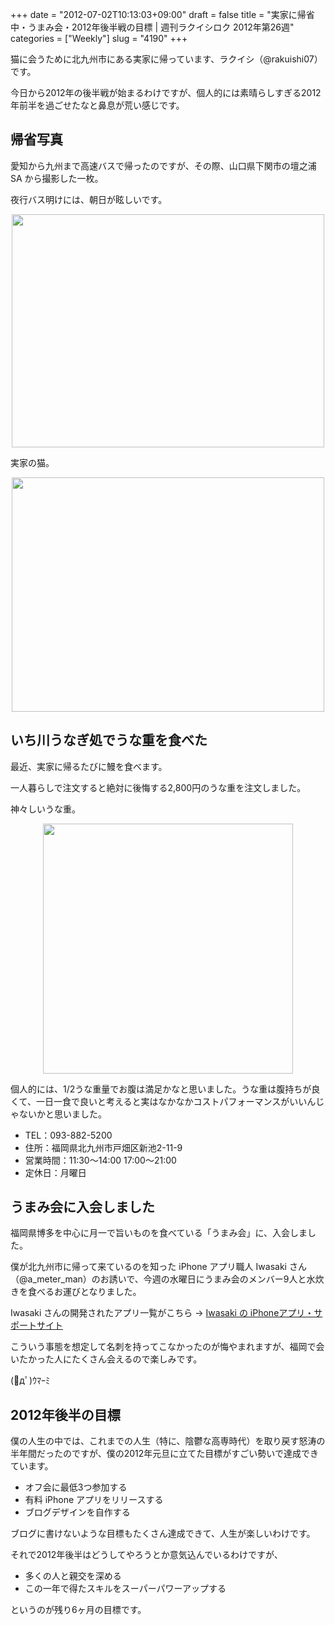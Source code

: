 +++
date = "2012-07-02T10:13:03+09:00"
draft = false
title = "実家に帰省中・うまみ会・2012年後半戦の目標 | 週刊ラクイシロク 2012年第26週"
categories = ["Weekly"]
slug = "4190"
+++

猫に会うために北九州市にある実家に帰っています、ラクイシ（@rakuishi07）です。

今日から2012年の後半戦が始まるわけですが、個人的には素晴らしすぎる2012年前半を過ごせたなと鼻息が荒い感じです。

<h2>帰省写真</h2>

愛知から九州まで高速バスで帰ったのですが、その際、山口県下関市の壇之浦 SA から撮影した一枚。

夜行バス明けには、朝日が眩しいです。

<img style="display:block; margin-left:auto; margin-right:auto;" src="/images/2012/07/4190_1.jpg" border="0" width="500" height="373" />

実家の猫。

<img style="display:block; margin-left:auto; margin-right:auto;" src="/images/2012/07/4190_2.jpg" border="0" width="500" height="375" />

<h2>いち川うなぎ処でうな重を食べた</h2>

最近、実家に帰るたびに鰻を食べます。

一人暮らしで注文すると絶対に後悔する2,800円のうな重を注文しました。

神々しいうな重。

<img style="display:block; margin-left:auto; margin-right:auto;" src="/images/2012/07/4190_3.jpg" border="0" width="400" height="400" />

個人的には、1/2うな重量でお腹は満足かなと思いました。うな重は腹持ちが良くて、一日一食で良いと考えると実はなかなかコストパフォーマンスがいいんじゃないかと思いました。

<ul><li>TEL：093-882-5200</li>
<li>住所：福岡県北九州市戸畑区新池2-11-9</li>
<li>営業時間：11:30～14:00 17:00～21:00</li>
<li>定休日：月曜日</li></ul>

<h2>うまみ会に入会しました</h2>

福岡県博多を中心に月一で旨いものを食べている「うまみ会」に、入会しました。

僕が北九州市に帰って来ているのを知った iPhone アプリ職人 Iwasaki さん（@a_meter_man）のお誘いで、今週の水曜日にうまみ会のメンバー9人と水炊きを食べるお運びとなりました。

Iwasaki さんの開発されたアプリ一覧がこちら → <a href="http://homepage3.nifty.com/heartbreaker2/apps/index-j.html" target="_blank">Iwasaki の iPhoneアプリ・サポートサイト</a>

こういう事態を想定して名刺を持ってこなかったのが悔やまれますが、福岡で会いたかった人にたくさん会えるので楽しみです。

(ﾟдﾟ)ｳﾏｰﾐ

<h2>2012年後半の目標</h2>

僕の人生の中では、これまでの人生（特に、陰鬱な高専時代）を取り戻す怒涛の半年間だったのですが、僕の2012年元旦に立てた目標がすごい勢いで達成できています。

<ul><li>オフ会に最低3つ参加する</li>
<li>有料 iPhone アプリをリリースする</li>
<li>ブログデザインを自作する</li></ul>

ブログに書けないような目標もたくさん達成できて、人生が楽しいわけです。

それで2012年後半はどうしてやろうとか意気込んでいるわけですが、

<ul><li>多くの人と親交を深める</li>
<li>この一年で得たスキルをスーパーパワーアップする</li></ul>

というのが残り6ヶ月の目標です。
